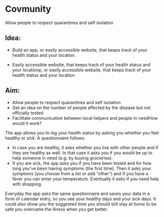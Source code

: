 # Covmunity

Allow people to respect quarantines and self isolation

## Idea:

- Build an app, or easily accessible website, that keeps track of your health status and your location.

- Easily accessible website, that keeps track of your health status and your locationp, or easily accessible website, that keeps track of your health status and your location 

## Aim:

- Allow people to respect quarantines and self isolation
- Get an idea on the number of people affected by the disease but not officially tested
- Facilitate communication between local helpers and people in needHow would it work?

The app allows you to log your health status by asking you whether you feel healthy or sick. A questionnaire follows.

- In case you are healthy, it asks whether you live with other people and if they are healthy as well. In that case it asks you if you would be up to help someone in need (e.g. by buying grocieries).
- If you are sick, the app asks you if you have been tested and for how long you've been having symptoms (the first time). Then it asks your symptoms (you choose from a list or add "other") and if you have a fever you can enter your temperature. Eventually it asks if you need help with shopping. 

Everyday the app asks the same questionnaire and saves your data in a form of calendar entry, so you see your healthy days and your sick days. It could also show you the suggested time you should still stay at home to be safe you overcame the illness when you get better. 

